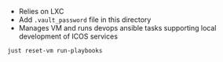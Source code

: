 

- Relies on LXC
- Add `.vault_password` file in this directory
- Manages VM and runs devops ansible tasks supporting local development of ICOS services


`just reset-vm run-playbooks`

